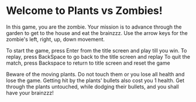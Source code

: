 # Welcome to Plants vs Zombies! 

In this game, you are the zombie. Your mission is to advance through the garden to get to the house and eat the brainzzz. Use the arrow keys for the zombie's left, right, up, down movement.

To start the game, press Enter from the title screen and play till you win.
To replay, press BackSpace to go back to the title screen and replay
To quit the match, press Backspace to return to title screen and reset the game

Beware of the moving plants. Do not touch them or you lose all health and lose the game. Getting hit by the plants' bullets also cost you 1 health. Get through the plants untouched, while dodging their bullets, and you shall have your brainzzz!